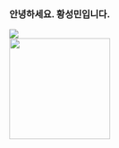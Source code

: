 ### 안녕하세요. 황성민입니다.

<div>
	<img src="https://github-readme-stats.vercel.app/api/top-langs/?username=Forourhappy"/>
</div>
<div>
	 <img height="180em" src="https://github-readme-stats-eight-theta.vercel.app/api?username=Forourhappy&show_icons=true&include_all_commits=true&count_private=true"/>
</div>
